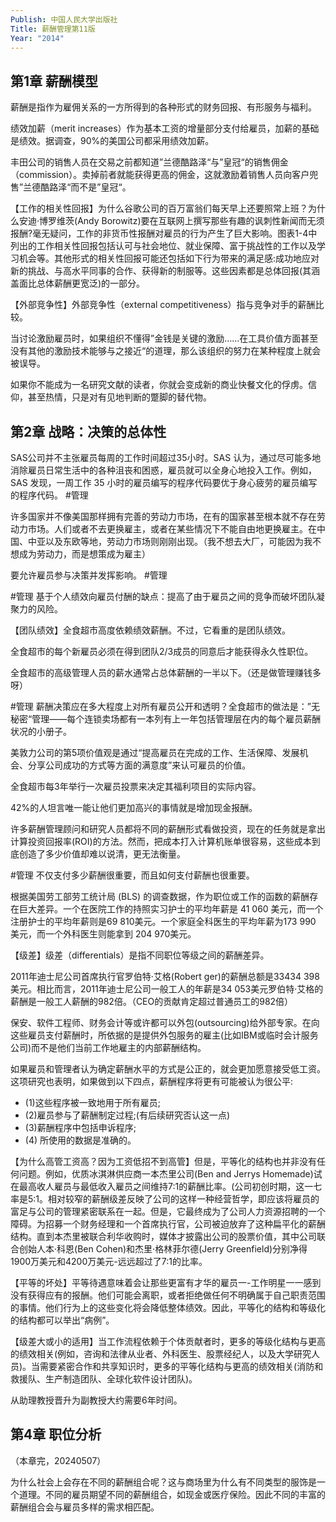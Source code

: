 ```yaml
---
Publish: 中国人民大学出版社
Title: 薪酬管理第11版
Year: "2014"
---
```

## 第1章 薪酬模型

薪酬是指作为雇佣关系的一方所得到的各种形式的财务回报、有形服务与福利。

绩效加薪（merit increases）作为基本工资的增量部分支付给雇员，加薪的基础是绩效。据调查，90%的美国公司都采用绩效加薪。

丰田公司的销售人员在交易之前都知道”兰德酷路泽“与”皇冠“的销售佣金（commission）。卖掉前者就能获得更高的佣金，这就激励着销售人员向客户兜售”兰德酷路泽“而不是”皇冠“。

【工作的相关性回报】为什么谷歌公司的百万富翁们每天早上还要照常上班？为什么安迪·博罗维茨(Andy Borowitz)要在互联网上撰写那些有趣的讽刺性新闻而无须报酬?毫无疑问，工作的非货币性报酬对雇员的行为产生了巨大影响。图表1-4中列出的工作相关性回报包括认可与社会地位、就业保障、富于挑战性的工作以及学习机会等。其他形式的相关性回报可能还包括如下行为带来的满足感:成功地应对新的挑战、与高水平同事的合作、获得新的制服等。这些因素都是总体回报(其涵盖面比总体薪酬更宽泛)的一部分。

【外部竞争性】外部竞争性（external competitiveness）指与竞争对手的薪酬比较。

当讨论激励雇员时，如果组织不懂得”金钱是关键的激励……在工具价值方面甚至没有其他的激励技术能够与之接近“的道理，那么该组织的努力在某种程度上就会被误导。

如果你不能成为一名研究文献的读者，你就会变成新的商业快餐文化的俘虏。信仰，甚至热情，只是对有见地判断的蹩脚的替代物。

## 第2章 战略：决策的总体性

SAS公司并不主张雇员每周的工作时间超过35小时。SAS 认为，通过尽可能多地消除雇员日常生活中的各种沮丧和困惑，雇员就可以全身心地投入工作。例如，SAS 发现，一周工作 35 小时的雇员编写的程序代码要优于身心疲劳的雇员编写的程序代码。 #管理

许多国家并不像美国那样拥有完善的劳动力市场，在有的国家甚至根本就不存在劳动力市场。人们或者不去更换雇主，或者在某些情况下不能自由地更换雇主。在中国、中亚以及东欧等地，劳动力市场则刚刚出现。（我不想去大厂，可能因为我不想成为劳动力，而是想策成为雇主）

要允许雇员参与决策并发挥影响。 #管理

#管理 基于个人绩效向雇员付酬的缺点：提高了由于雇员之间的竞争而破坏团队凝聚力的风险。

【团队绩效】全食超市高度依赖绩效薪酬。不过，它看重的是团队绩效。

全食超市的每个新雇员必须在得到团队2/3成员的同意后才能获得永久性职位。

全食超市的高级管理人员的薪水通常占总体薪酬的一半以下。（还是做管理赚钱多呀）

#管理 薪酬决策应在多大程度上对所有雇员公开和透明？全食超市的做法是：”无秘密“管理——每个连锁卖场都有一本列有上一年包括管理层在内的每个雇员薪酬状况的小册子。

美敦力公司的第5项价值观是通过“提高雇员在完成的工作、生活保障、发展机会、分享公司成功的方式等方面的满意度”来认可雇员的价值。

全食超市每3年举行一次雇员投票来决定其福利项目的实际内容。

42%的人坦言唯一能让他们更加高兴的事情就是增加现金报酬。

许多薪酬管理顾问和研究人员都将不同的薪酬形式看做投资，现在的任务就是拿出计算投资回报率(ROI)的方法。然而，把成本打入计算机账单很容易，这些成本到底创造了多少价值却难以说清，更无法衡量。

#管理 不仅支付多少薪酬很重要，而且如何支付薪酬也很重要。

根据美国劳工部劳工统计局 (BLS) 的调查数据，作为职位或工作的函数的薪酬存在巨大差异。一个在医院工作的持照实习护士的平均年薪是 41 060 美元，而一个注册护士的平均年薪则是69 810美元。一个家庭全科医生的平均年薪为173 990 美元，而一个外科医生则能拿到 204 970美元。

【级差】级差（differentials）是指不同职位等级之间的薪酬差异。

2011年迪士尼公司首席执行官罗伯特·艾格(Robert ger)的薪酬总额是33434 398美元。相比而言，2011年迪士尼公司一般工人的年薪是34 053美元罗伯特·艾格的薪酬是一般工人薪酬的982倍。（CEO的贡献肯定超过普通员工的982倍）

保安、软件工程师、财务会计等或许都可以外包(outsourcing)给外部专家。在向这些雇员支付薪酬时，所依据的是提供外包服务的雇主(比如IBM或临时会计服务公司)而不是他们当前工作地雇主的内部薪酬结构。

如果雇员和管理者认为确定薪酬水平的方式是公正的，就会更加愿意接受低工资。这项研究也表明，如果做到以下四点，薪酬程序将更有可能被认为很公平:
- (1)这些程序被一致地用于所有雇员;
- (2)雇员参与了薪酬制定过程;(有后续研究否认这一点)
- (3)薪酬程序中包括申诉程序;
- (4) 所使用的数据是准确的。

【为什么高管工资高？因为工资低招不到高管】但是，平等化的结构也并非没有任何问题。例如，优质冰淇淋供应商一本杰里公司(Ben and Jerrys Homemade)试在最高收人雇员与最低收入雇员之间维持7:1的薪酬比率。(公司初创时期，这一七率是5:1。相对较窄的薪酬级差反映了公司的这样一种经营哲学，即应该将雇员的富足与公司的管理紧密联系在一起。但是，它最终成为了公司人力资源招聘的一个障碍。为招募一个财务经理和一个首席执行官，公司被迫放弃了这种扁平化的薪酬结构。直到本杰里被联合利华收购时，媒体才披露出公司的股票价值，其中公司联合创始人本·科恩(Ben Cohen)和杰里·格林菲尔德(Jerry Greenfield)分别净得1900万美元和4200万美元-远远超过了7:1的比率。

【平等的坏处】平等待遇意味着会让那些更富有才华的雇员一-工作明星一一感到没有获得应有的报酬。他们可能会离职，或者拒绝做任何不明确属于自己职责范围的事情。他们行为上的这些变化将会降低整体绩效。因此，平等化的结构和等级化的结构都可以举出“病例”。

【级差大或小的适用】当工作流程依赖于个体贡献者时，更多的等级化结构与更高的绩效相关(例如，咨询和法律从业者、外科医生、股票经纪人，以及大学研究人员)。当需要紧密合作和共享知识时，更多的平等化结构与更高的绩效相关(消防和救援队、生产制造团队、全球化软件设计团队)。

从助理教授晋升为副教授大约需要6年时间。

## 第4章 职位分析

（本章完，20240507）

为什么社会上会存在不同的薪酬组合呢？这与商场里为什么有不同类型的服饰是一个道理。不同的雇员期望不同的薪酬组合，如现金或医疗保险。因此不同的丰富的薪酬组合会与雇员多样的需求相匹配。